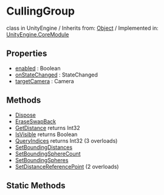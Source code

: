 # CullingGroup
class in UnityEngine
 / Inherits from: <a href="https://docs.unity3d.com/6000.0/Documentation/ScriptReference/Object.html" target="_blank">Object</a> / Implemented in: <a href="https://docs.unity3d.com/6000.0/Documentation/ScriptReference/UnityEngine.CoreModule.html" target="_blank">UnityEngine.CoreModule</a>
## Properties
- <a href="https://docs.unity3d.com/6000.0/Documentation/ScriptReference/CullingGroup-enabled.html" target="_blank">enabled</a> : Boolean
- <a href="https://docs.unity3d.com/6000.0/Documentation/ScriptReference/CullingGroup-onStateChanged.html" target="_blank">onStateChanged</a> : StateChanged
- <a href="https://docs.unity3d.com/6000.0/Documentation/ScriptReference/CullingGroup-targetCamera.html" target="_blank">targetCamera</a> : Camera
## Methods
- <a href="https://docs.unity3d.com/6000.0/Documentation/ScriptReference/CullingGroup.Dispose.html" target="_blank">Dispose</a>
- <a href="https://docs.unity3d.com/6000.0/Documentation/ScriptReference/CullingGroup.EraseSwapBack.html" target="_blank">EraseSwapBack</a>
- <a href="https://docs.unity3d.com/6000.0/Documentation/ScriptReference/CullingGroup.GetDistance.html" target="_blank">GetDistance</a> returns Int32
- <a href="https://docs.unity3d.com/6000.0/Documentation/ScriptReference/CullingGroup.IsVisible.html" target="_blank">IsVisible</a> returns Boolean
- <a href="https://docs.unity3d.com/6000.0/Documentation/ScriptReference/CullingGroup.QueryIndices.html" target="_blank">QueryIndices</a> returns Int32 (3 overloads)
- <a href="https://docs.unity3d.com/6000.0/Documentation/ScriptReference/CullingGroup.SetBoundingDistances.html" target="_blank">SetBoundingDistances</a>
- <a href="https://docs.unity3d.com/6000.0/Documentation/ScriptReference/CullingGroup.SetBoundingSphereCount.html" target="_blank">SetBoundingSphereCount</a>
- <a href="https://docs.unity3d.com/6000.0/Documentation/ScriptReference/CullingGroup.SetBoundingSpheres.html" target="_blank">SetBoundingSpheres</a>
- <a href="https://docs.unity3d.com/6000.0/Documentation/ScriptReference/CullingGroup.SetDistanceReferencePoint.html" target="_blank">SetDistanceReferencePoint</a> (2 overloads)
## Static Methods
